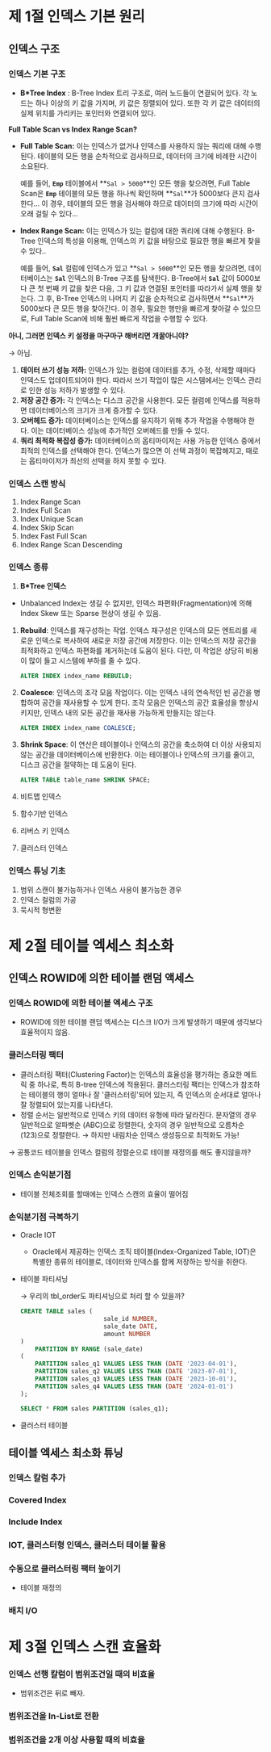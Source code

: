 # 제 1절 인덱스 기본 원리

## 인덱스 구조

### 인덱스 기본 구조

- **B*Tree Index** :
B-Tree Index 트리 구조로, 여러 노드들이 연결되어 있다. 각 노드는 하나 이상의 키 값을 가지며, 키 값은 정렬되어 있다. 또한 각 키 값은 데이터의 실제 위치를 가리키는 포인터와 연결되어 있다.

**Full Table Scan vs Index Range Scan?**

- **Full Table Scan:** 이는 인덱스가 없거나 인덱스를 사용하지 않는 쿼리에 대해 수행된다. 테이블의 모든 행을 순차적으로 검사하므로, 데이터의 크기에 비례한 시간이 소요된다.
    
    예를 들어, **`Emp`** 테이블에서 **`Sal > 5000`**인 모든 행을 찾으려면, Full Table Scan은 **`Emp`** 테이블의 모든 행을 하나씩 확인하며 **`Sal`**가 5000보다 큰지 검사한다… 이 경우, 테이블의 모든 행을 검사해야 하므로 데이터의 크기에 따라 시간이 오래 걸릴 수 있다...
    
- **Index Range Scan:** 이는 인덱스가 있는 컬럼에 대한 쿼리에 대해 수행된다. B-Tree 인덱스의 특성을 이용해, 인덱스의 키 값을 바탕으로 필요한 행을 빠르게 찾을 수 있다..
    
    예를 들어, **`Sal`** 컬럼에 인덱스가 있고 **`Sal > 5000`**인 모든 행을 찾으려면, 데이터베이스는 **`Sal`** 인덱스의 B-Tree 구조를 탐색한다. B-Tree에서 **`Sal`** 값이 5000보다 큰 첫 번째 키 값을 찾은 다음, 그 키 값과 연결된 포인터를 따라가서 실제 행을 찾는다. 그 후, B-Tree 인덱스의 나머지 키 값을 순차적으로 검사하면서 **`Sal`**가 5000보다 큰 모든 행을 찾아간다. 이 경우, 필요한 행만을 빠르게 찾아갈 수 있으므로, Full Table Scan에 비해 훨씬 빠르게 작업을 수행할 수 있다.
    

**아니, 그러면 인덱스 키 설정을 마구마구 해버리면 개꿀아니야?**

→ 아님.

1. **데이터 쓰기 성능 저하:** 인덱스가 있는 컬럼에 데이터를 추가, 수정, 삭제할 때마다 인덱스도 업데이트되어야 한다. 따라서 쓰기 작업이 많은 시스템에서는 인덱스 관리로 인한 성능 저하가 발생할 수 있다.
2. **저장 공간 증가:** 각 인덱스는 디스크 공간을 사용한다. 모든 컬럼에 인덱스를 적용하면 데이터베이스의 크기가 크게 증가할 수 있다.
3. **오버헤드 증가:** 데이터베이스는 인덱스를 유지하기 위해 추가 작업을 수행해야 한다. 이는 데이터베이스 성능에 추가적인 오버헤드를 만들 수 있다.
4. **쿼리 최적화 복잡성 증가:** 데이터베이스의 옵티마이저는 사용 가능한 인덱스 중에서 최적의 인덱스를 선택해야 한다. 인덱스가 많으면 이 선택 과정이 복잡해지고, 때로는 옵티마이저가 최선의 선택을 하지 못할 수 있다.

### 인덱스 스캔 방식

1. Index Range Scan
2. Index Full Scan
3. Index Unique Scan
4. Index Skip Scan
5. Index Fast Full Scan
6. Index Range Scan Descending

### 인덱스 종류

1. **B*Tree 인덱스**
- Unbalanced Index는 생길 수 없지만, 인덱스 파편화(Fragmentation)에 의해 Index Skew 또는 Sparse 현상이 생길 수 있음.

1. **Rebuild**: 인덱스를 재구성하는 작업. 인덱스 재구성은 인덱스의 모든 엔트리를 새로운 인덱스로 복사하여 새로운 저장 공간에 저장한다. 이는 인덱스의 저장 공간을 최적화하고 인덱스 파편화를 제거하는데 도움이 된다. 다만, 이 작업은 상당히 비용이 많이 들고 시스템에 부하를 줄 수 있다.
    
    ```sql
    ALTER INDEX index_name REBUILD;
    ```
    
2. **Coalesce**: 인덱스의 조각 모음 작업이다. 이는 인덱스 내의 연속적인 빈 공간을 병합하여 공간을 재사용할 수 있게 한다. 조각 모음은 인덱스의 공간 효율성을 향상시키지만, 인덱스 내의 모든 공간을 재사용 가능하게 만들지는 않는다.
    
    ```sql
    ALTER INDEX index_name COALESCE;
    ```
    
3. **Shrink Space**: 이 연산은 테이블이나 인덱스의 공간을 축소하여 더 이상 사용되지 않는 공간을 데이터베이스에 반환한다. 이는 테이블이나 인덱스의 크기를 줄이고, 디스크 공간을 절약하는 데 도움이 된다.
    
    ```sql
    ALTER TABLE table_name SHRINK SPACE;
    ```
    

1. 비트맵 인덱스
2. 함수기반 인덱스
3. 리버스 키 인덱스
4. 클러스터 인덱스

### 인덱스 튜닝 기초

1. 범위 스캔이 불가능하거나 인덱스 사용이 불가능한 경우
2. 인덱스 컬럼의 가공
3. 묵시적 형변환

# 제 2절 테이블 엑세스 최소화

## 인덱스 ROWID에 의한 테이블 랜덤 액세스

### 인덱스 ROWID에 의한 테이블 엑세스 구조

- ROWID에 의한 테이블 랜덤 엑세스는 디스크 I/O가 크게 발생하기 때문에 생각보다 효율적이지 않음.

### 클러스터링 팩터

- 클러스터링 팩터(Clustering Factor)는 인덱스의 효율성을 평가하는 중요한 메트릭 중 하나로, 특히 B-tree 인덱스에 적용된다. 클러스터링 팩터는 인덱스가 참조하는 테이블의 행이 얼마나 잘 '클러스터링'되어 있는지, 즉 인덱스의 순서대로 얼마나 잘 정렬되어 있는지를 나타낸다.
- 정렬 순서는 일반적으로 인덱스 키의 데이터 유형에 따라 달라진다. 문자열의 경우 일반적으로 알파벳순 (ABC)으로 정렬한다, 숫자의 경우 일반적으로 오름차순 (123)으로 정렬한다.
→ 하지만 내림차순 인덱스 생성등으로 최적화도 가능!

→ 공통코드 테이블을 인덱스 컬럼의 정렬순으로 테이블 재정의를 해도 좋지않을까?

### 인덱스 손익분기점

- 테이블 전체조회를 할때에는 인덱스 스캔의 효율이 떨어짐

### 손익분기점 극복하기

- Oracle IOT
    - Oracle에서 제공하는 인덱스 조직 테이블(Index-Organized Table, IOT)은 특별한 종류의 테이블로, 데이터와 인덱스를 함께 저장하는 방식을 취한다.
- 테이블 파티셔닝
    
    → 우리의 tbl_order도 파티셔닝으로 처리 할 수 있을까?
    
    ```sql
    CREATE TABLE sales (
                           sale_id NUMBER,
                           sale_date DATE,
                           amount NUMBER
    )
        PARTITION BY RANGE (sale_date)
    (
        PARTITION sales_q1 VALUES LESS THAN (DATE '2023-04-01'),
        PARTITION sales_q2 VALUES LESS THAN (DATE '2023-07-01'),
        PARTITION sales_q3 VALUES LESS THAN (DATE '2023-10-01'),
        PARTITION sales_q4 VALUES LESS THAN (DATE '2024-01-01')
    );
    
    SELECT * FROM sales PARTITION (sales_q1);
    ```
    
- 클러스터 테이블

## 테이블 엑세스 최소화 튜닝

### 인덱스 칼럼 추가

### Covered Index

### Include Index

### IOT, 클러스터형 인덱스, 클러스터 테이블 활용

### 수동으로 클러스터링 팩터 높이기

- 테이블 재정의

### 배치 I/O


# 제 3절 인덱스 스캔 효율화

### 인덱스 선행 칼럼이 범위조건일 때의 비효율

- 범위조건은 뒤로 빼자.

### 범위조건을 In-List로 전환

### 범위조건을 2개 이상 사용할 때의 비효율